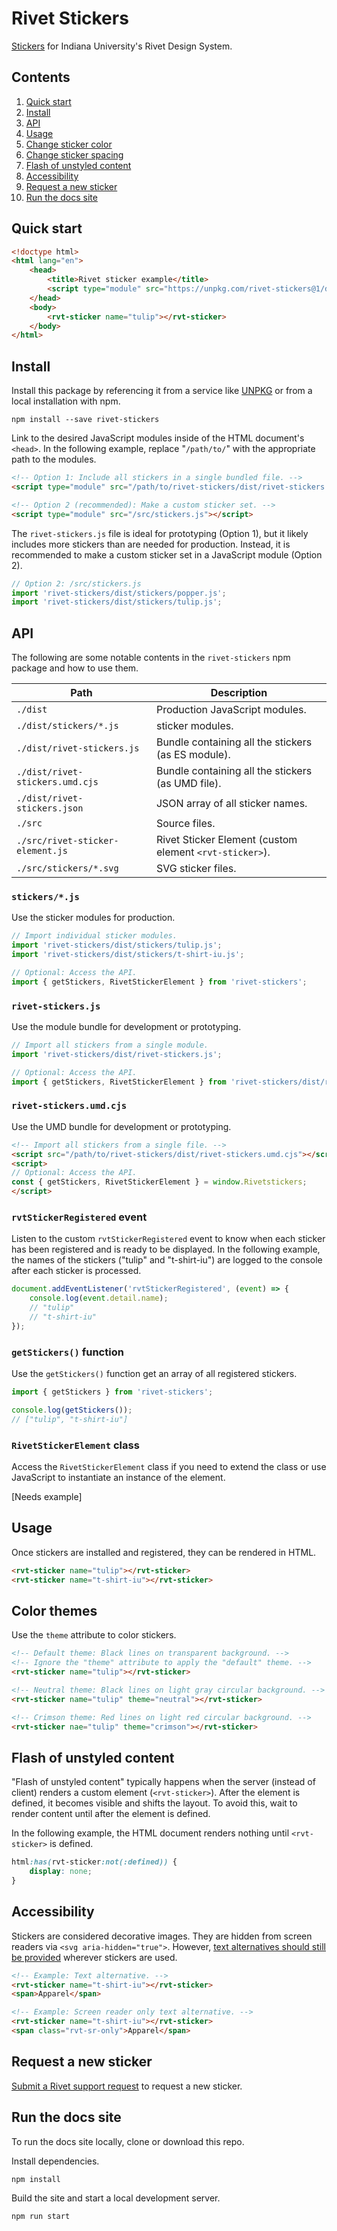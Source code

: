 # Rivet Stickers

[Stickers](https://rivet.iu.edu/stickers/) for Indiana University's Rivet Design System.

## Contents

1. [Quick start](#quick-start)
1. [Install](#install)
1. [API](#api)
1. [Usage](#usage)
1. [Change sticker color](#change-sticker-color)
1. [Change sticker spacing](#change-sticker-spacing)
1. [Flash of unstyled content](#flash-of-unstyled-content)
1. [Accessibility](#accessibility)
1. [Request a new sticker](#request-a-new-sticker)
1. [Run the docs site](#run-the-docs-site)

## Quick start

```html
<!doctype html>
<html lang="en">
	<head>
		<title>Rivet sticker example</title>
		<script type="module" src="https://unpkg.com/rivet-stickers@1/dist/rivet-stickers.js"></script>
	</head>
	<body>
		<rvt-sticker name="tulip"></rvt-sticker>
	</body>
</html>
```

## Install

Install this package by referencing it from a service like [UNPKG](https://unpkg.com/browse/rivet-stickers/) or from a local installation with npm.

```
npm install --save rivet-stickers
```

Link to the desired JavaScript modules inside of the HTML document's `<head>`. In the following example, replace "`/path/to/`" with the appropriate path to the modules.

```html
<!-- Option 1: Include all stickers in a single bundled file. -->
<script type="module" src="/path/to/rivet-stickers/dist/rivet-stickers.js"></script>

<!-- Option 2 (recommended): Make a custom sticker set. -->
<script type="module" src="/src/stickers.js"></script>
```

The `rivet-stickers.js` file is ideal for prototyping (Option 1), but it likely includes more stickers than are needed for production. Instead, it is recommended to make a custom sticker set in a JavaScript module (Option 2).

```js
// Option 2: /src/stickers.js
import 'rivet-stickers/dist/stickers/popper.js';
import 'rivet-stickers/dist/stickers/tulip.js';
```

## API

The following are some notable contents in the `rivet-stickers` npm package and how to use them.

| Path | Description |
| --- | --- |
| `./dist` | Production JavaScript modules. |
| `./dist/stickers/*.js` | sticker modules. |
| `./dist/rivet-stickers.js` | Bundle containing all the stickers (as ES module). |
| `./dist/rivet-stickers.umd.cjs` | Bundle containing all the stickers (as UMD file). |
| `./dist/rivet-stickers.json` | JSON array of all sticker names. |
| `./src` | Source files. |
| `./src/rivet-sticker-element.js` | Rivet Sticker Element (custom element `<rvt-sticker>`). |
| `./src/stickers/*.svg` | SVG sticker files. |

### `stickers/*.js`

Use the sticker modules for production.

```js
// Import individual sticker modules.
import 'rivet-stickers/dist/stickers/tulip.js';
import 'rivet-stickers/dist/stickers/t-shirt-iu.js';

// Optional: Access the API.
import { getStickers, RivetStickerElement } from 'rivet-stickers';
```

### `rivet-stickers.js`

Use the module bundle for development or prototyping.

```js
// Import all stickers from a single module.
import 'rivet-stickers/dist/rivet-stickers.js';

// Optional: Access the API.
import { getStickers, RivetStickerElement } from 'rivet-stickers/dist/rivet-stickers.js';
```

### `rivet-stickers.umd.cjs`

Use the UMD bundle for development or prototyping.

```html
<!-- Import all stickers from a single file. -->
<script src="/path/to/rivet-stickers/dist/rivet-stickers.umd.cjs"></script>
<script>
// Optional: Access the API.
const { getStickers, RivetStickerElement } = window.Rivetstickers;
</script>
```

### `rvtStickerRegistered` event

Listen to the custom `rvtStickerRegistered` event to know when each sticker has been registered and is ready to be displayed. In the following example, the names of the stickers ("tulip" and "t-shirt-iu") are logged to the console after each sticker is processed.

```js
document.addEventListener('rvtStickerRegistered', (event) => {
	console.log(event.detail.name);
	// "tulip"
	// "t-shirt-iu"
});
```

### `getStickers()` function

Use the `getStickers()` function get an array of all registered stickers.

```js
import { getStickers } from 'rivet-stickers';

console.log(getStickers());
// ["tulip", "t-shirt-iu"]
```

### `RivetStickerElement` class

Access the `RivetStickerElement` class if you need to extend the class or use JavaScript to instantiate an instance of the element.

[Needs example]

## Usage

Once stickers are installed and registered, they can be rendered in HTML.

```html
<rvt-sticker name="tulip"></rvt-sticker>
<rvt-sticker name="t-shirt-iu"></rvt-sticker>
```

## Color themes

Use the `theme` attribute to color stickers.

```html
<!-- Default theme: Black lines on transparent background. -->
<!-- Ignore the "theme" attribute to apply the "default" theme. -->
<rvt-sticker name="tulip"></rvt-sticker>

<!-- Neutral theme: Black lines on light gray circular background. -->
<rvt-sticker name="tulip" theme="neutral"></rvt-sticker>

<!-- Crimson theme: Red lines on light red circular background. -->
<rvt-sticker nae="tulip" theme="crimson"></rvt-sticker>
```

## Flash of unstyled content

"Flash of unstyled content" typically happens when the server (instead of client) renders a custom element (`<rvt-sticker>`). After the element is defined, it becomes visible and shifts the layout. To avoid this, wait to render content until after the element is defined.

In the following example, the HTML document renders nothing until `<rvt-sticker>` is defined.

```css
html:has(rvt-sticker:not(:defined)) {
	display: none;
}
```

## Accessibility

Stickers are considered decorative images. They are hidden from screen readers via `<svg aria-hidden="true">`. However, [text alternatives should still be provided](https://www.w3.org/WAI/WCAG21/Understanding/non-text-content) wherever stickers are used.

```html
<!-- Example: Text alternative. -->
<rvt-sticker name="t-shirt-iu"></rvt-sticker>
<span>Apparel</span>

<!-- Example: Screen reader only text alternative. -->
<rvt-sticker name="t-shirt-iu"></rvt-sticker>
<span class="rvt-sr-only">Apparel</span>
```

## Request a new sticker

[Submit a Rivet support request](https://github.com/indiana-university/rivet-stickers/issues/new) to request a new sticker.

## Run the docs site

To run the docs site locally, clone or download this repo.

Install dependencies.

```
npm install
```

Build the site and start a local development server.

```
npm run start
```
